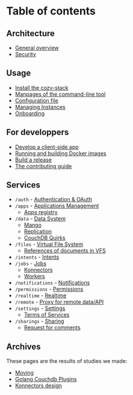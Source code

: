# Table of contents

## Architecture

* [General overview](architecture.md)
* [Security](security.md)

## Usage

* [Install the cozy-stack](INSTALL.md)
* [Manpages of the command-line tool](cli/cozy-stack.md)
* [Configuration file](config.md)
* [Managing Instances](instance.md)
* [Onboarding](onboarding.md)

## For developpers

* [Develop a client-side app](client-app-dev.md)
* [Running and building Docker images](docker.md)
* [Build a release](release.md)
* [The contributing guide](CONTRIBUTING.md)

## Services

* `/auth` - [Authentication & OAuth](auth.md)
* `/apps` - [Applications Management](apps.md)
  * [Apps registry](registry.md)
* `/data` - [Data System](data-system.md)
  * [Mango](mango.md)
  * [Replication](replication.md)
  - [CouchDB Quirks](couchdb-quirks.md)
* `/files` - [Virtual File System](files.md)
  * [References of documents in VFS](references-docs-in-vfs.md)
* `/intents` - [Intents](intents.md)
* `/jobs` - [Jobs](jobs.md)
  * [Konnectors](konnectors.md)
  * [Workers](workers.md)
* `/notifications` - [Notifications](notifications.md)
* `/permissions` - [Permissions](permissions.md)
* `/realtime` - [Realtime](realtime.md)
* `/remote` - [Proxy for remote data/API](remote.md)
* `/settings` - [Settings](settings.md)
  - [Terms of Services](user-action-required.md)
* `/sharings` - [Sharing](sharing.md)
  * [Request for comments](sharing-design.md)

## Archives

These pages are the results of studies we made:

* [Moving](moving.md)
* [Golang Couchdb Plugins](couchdb-plugins.md)
* [Konnectors design](konnectors_design.md)
